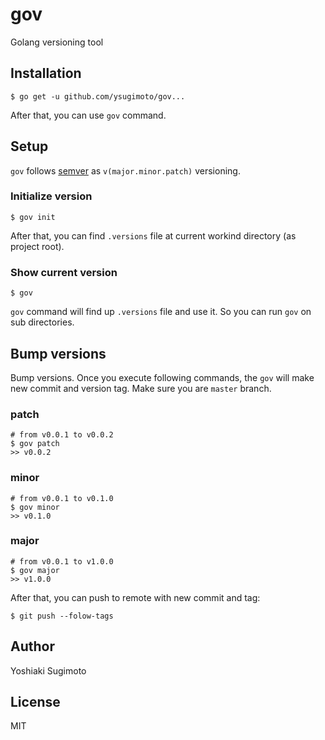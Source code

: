 # gov
Golang versioning tool

## Installation

```
$ go get -u github.com/ysugimoto/gov...
```

After that, you can use `gov` command.

## Setup

`gov` follows [semver](https://semver.org/) as `v(major.minor.patch)` versioning.

### Initialize version

```
$ gov init
```

After that, you can find `.versions` file at current workind directory (as project root).

### Show current version

```
$ gov
```

`gov` command will find up `.versions` file and use it. So you can run `gov` on sub directories.

## Bump versions

Bump versions. Once you execute  following commands, the `gov` will make new commit and version tag. Make sure you are `master` branch.

### patch

```
# from v0.0.1 to v0.0.2
$ gov patch
>> v0.0.2
```

### minor

```
# from v0.0.1 to v0.1.0
$ gov minor
>> v0.1.0
```
### major

```
# from v0.0.1 to v1.0.0
$ gov major
>> v1.0.0
```

After that, you can push to remote with new commit and tag:

```
$ git push --folow-tags
```

## Author

Yoshiaki Sugimoto

## License

MIT
